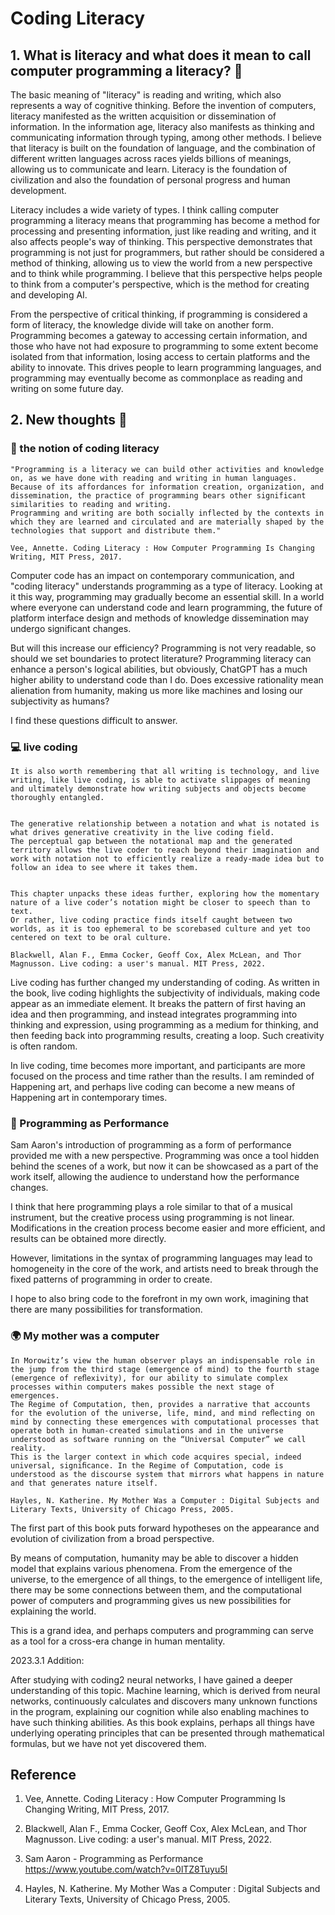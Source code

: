 # Coding Literacy

## 1. What is literacy and what does it mean to call computer programming a literacy? 📒

The basic meaning of "literacy" is reading and writing, which also represents a way of cognitive thinking. Before the invention of computers, literacy manifested as the written acquisition or dissemination of information. In the information age, literacy also manifests as thinking and communicating information through typing, among other methods. I believe that literacy is built on the foundation of language, and the combination of different written languages across races yields billions of meanings, allowing us to communicate and learn. Literacy is the foundation of civilization and also the foundation of personal progress and human development.

Literacy includes a wide variety of types. I think calling computer programming a literacy means that programming has become a method for processing and presenting information, just like reading and writing, and it also affects people's way of thinking. This perspective demonstrates that programming is not just for programmers, but rather should be considered a method of thinking, allowing us to view the world from a new perspective and to think while programming. I believe that this perspective helps people to think from a computer's perspective, which is the method for creating and developing AI.

From the perspective of critical thinking, if programming is considered a form of literacy, the knowledge divide will take on another form. Programming becomes a gateway to accessing certain information, and those who have not had exposure to programming to some extent become isolated from that information, losing access to certain platforms and the ability to innovate. This drives people to learn programming languages, and programming may eventually become as commonplace as reading and writing on some future day.



## 2. New thoughts 🤔
### 👀 the notion of coding literacy

    "Programming is a literacy we can build other activities and knowledge on, as we have done with reading and writing in human languages. 
    Because of its affordances for information creation, organization, and dissemination, the practice of programming bears other significant similarities to reading and writing. 
    Programming and writing are both socially inflected by the contexts in which they are learned and circulated and are materially shaped by the technologies that support and distribute them."

    Vee, Annette. Coding Literacy : How Computer Programming Is Changing Writing, MIT Press, 2017. 

Computer code has an impact on contemporary communication, and "coding literacy" understands programming as a type of literacy. Looking at it this way, programming may gradually become an essential skill. In a world where everyone can understand code and learn programming, the future of platform interface design and methods of knowledge dissemination may undergo significant changes. 

But will this increase our efficiency? Programming is not very readable, so should we set boundaries to protect literature? Programming literacy can enhance a person's logical abilities, but obviously, ChatGPT has a much higher ability to understand code than I do. Does excessive rationality mean alienation from humanity, making us more like machines and losing our subjectivity as humans?

I find these questions difficult to answer.



### 💻 live coding

    It is also worth remembering that all writing is technology, and live writing, like live coding, is able to activate slippages of meaning and ultimately demonstrate how writing subjects and objects become thoroughly entangled.


    The generative relationship between a notation and what is notated is what drives generative creativity in the live coding field. 
    The perceptual gap between the notational map and the generated territory allows the live coder to reach beyond their imagination and work with notation not to efficiently realize a ready-made idea but to follow an idea to see where it takes them.
    
    
    This chapter unpacks these ideas further, exploring how the momentary nature of a live coder’s notation might be closer to speech than to text. 
    Or rather, live coding practice finds itself caught between two worlds, as it is too ephemeral to be scorebased culture and yet too centered on text to be oral culture.
    
    Blackwell, Alan F., Emma Cocker, Geoff Cox, Alex McLean, and Thor Magnusson. Live coding: a user's manual. MIT Press, 2022.
    
    
Live coding has further changed my understanding of coding. As written in the book, live coding highlights the subjectivity of individuals, making code appear as an immediate element. It breaks the pattern of first having an idea and then programming, and instead integrates programming into thinking and expression, using programming as a medium for thinking, and then feeding back into programming results, creating a loop. Such creativity is often random.

In live coding, time becomes more important, and participants are more focused on the process and time rather than the results. I am reminded of Happening art, and perhaps live coding can become a new means of Happening art in contemporary times.


### 🎼 Programming as Performance

Sam Aaron's introduction of programming as a form of performance provided me with a new perspective. Programming was once a tool hidden behind the scenes of a work, but now it can be showcased as a part of the work itself, allowing the audience to understand how the performance changes.

I think that here programming plays a role similar to that of a musical instrument, but the creative process using programming is not linear. Modifications in the creation process become easier and more efficient, and results can be obtained more directly.

However, limitations in the syntax of programming languages may lead to homogeneity in the core of the work, and artists need to break through the fixed patterns of programming in order to create.

I hope to also bring code to the forefront in my own work, imagining that there are many possibilities for transformation.



### 🌍 My mother was a computer

    In Morowitz’s view the human observer plays an indispensable role in the jump from the third stage (emergence of mind) to the fourth stage (emergence of reﬂexivity), for our ability to simulate complex processes within computers makes possible the next stage of emergences. 
    The Regime of Computation, then, provides a narrative that accounts for the evolution of the universe, life, mind, and mind reﬂecting on mind by connecting these emergences with computational processes that operate both in human-created simulations and in the universe understood as software running on the “Universal Computer” we call reality. 
    This is the larger context in which code acquires special, indeed universal, signiﬁcance. In the Regime of Computation, code is understood as the discourse system that mirrors what happens in nature and that generates nature itself.
    
    Hayles, N. Katherine. My Mother Was a Computer : Digital Subjects and Literary Texts, University of Chicago Press, 2005. 


The first part of this book puts forward hypotheses on the appearance and evolution of civilization from a broad perspective.

By means of computation, humanity may be able to discover a hidden model that explains various phenomena. From the emergence of the universe, to the emergence of all things, to the emergence of intelligent life, there may be some connections between them, and the computational power of computers and programming gives us new possibilities for explaining the world.

This is a grand idea, and perhaps computers and programming can serve as a tool for a cross-era change in human mentality.


2023.3.1 Addition:

After studying with coding2 neural networks, I have gained a deeper understanding of this topic. Machine learning, which is derived from neural networks, continuously calculates and discovers many unknown functions in the program, explaining our cognition while also enabling machines to have such thinking abilities. As this book explains, perhaps all things have underlying operating principles that can be presented through mathematical formulas, but we have not yet discovered them.


## Reference 
1. Vee, Annette. Coding Literacy : How Computer Programming Is Changing Writing, MIT Press, 2017.

2. Blackwell, Alan F., Emma Cocker, Geoff Cox, Alex McLean, and Thor Magnusson. Live coding: a user's manual. MIT Press, 2022.

3. Sam Aaron - Programming as Performance https://www.youtube.com/watch?v=0lTZ8Tuyu5I

4. Hayles, N. Katherine. My Mother Was a Computer : Digital Subjects and Literary Texts, University of Chicago Press, 2005.

